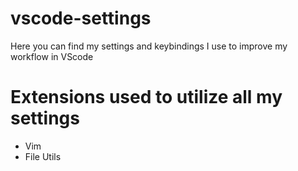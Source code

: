 # vscode-settings
Here you can find my settings and keybindings I use to improve my workflow in VScode

# Extensions used to utilize all my settings
- Vim
- File Utils
